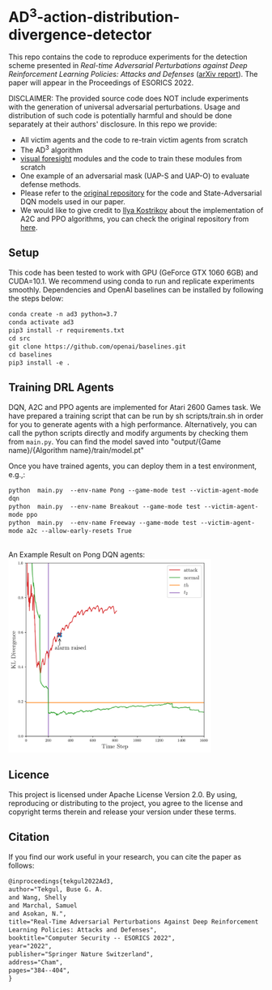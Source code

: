 # AD<sup>3</sup>-action-distribution-divergence-detector

This repo contains the code to reproduce experiments for the detection scheme presented in *Real-time Adversarial Perturbations against Deep Reinforcement Learning Policies: Attacks and Defenses* ([arXiv report](https://arxiv.org/abs/2106.08746)). The paper will appear in the Proceedings of ESORICS 2022.

DISCLAIMER: The provided source code does NOT include experiments with the generation of universal adversarial perturbations. Usage and distribution of such code is potentially harmful and should be done separately at their authors' disclosure. In this repo we provide:

* All victim agents and the code to re-train victim agents from scratch
* The AD<sup>3</sup> algorithm 
* [visual foresight](https://arxiv.org/abs/1702.02284) modules and the code to train these modules from scratch
* One example of an adversarial mask (UAP-S and UAP-O) to evaluate defense methods.
* Please refer to the [original repository](https://github.com/chenhongge/SA_DQN) for the code and State-Adversarial DQN models used in our paper. 
* We would like to give credit to [Ilya Kostrikov](https://github.com/ikostrikov) about the implementation of A2C and PPO algorithms, you can check the original repository from [here](https://github.com/ikostrikov/pytorch-a2c-ppo-acktr-gail).

## Setup
This code has been tested to work with GPU (GeForce GTX 1060 6GB) and CUDA=10.1. We recommend using conda to run and replicate experiments smoothly. Dependencies and OpenAI baselines can be installed by following the steps below:
```
conda create -n ad3 python=3.7
conda activate ad3
pip3 install -r requirements.txt
cd src
git clone https://github.com/openai/baselines.git
cd baselines
pip3 install -e .
```
## Training DRL Agents
DQN, A2C and PPO agents are implemented for Atari 2600 Games task. We have prepared a training script that can be run by sh scripts/train.sh in order for you to generate agents with a high performance. Alternatively, you can call the python scripts directly and modify arguments by checking them from `main.py`. You can find the model saved into "output/{Game name}/{Algorithm name}/train/model.pt"<br/>

Once you have trained agents, you can deploy them in a test environment, e.g.,:
```
python  main.py  --env-name Pong --game-mode test --victim-agent-mode dqn
python  main.py  --env-name Breakout --game-mode test --victim-agent-mode ppo
python  main.py  --env-name Freeway --game-mode test --victim-agent-mode a2c --allow-early-resets True
```

<br />An Example Result on Pong DQN agents:<br />
<img src="images/Pong_plot.png" width="400">

## Licence
This project is licensed under Apache License Version 2.0. By using, reproducing or distributing to the project, you agree to the license and copyright terms therein and release your version under these terms.

## Citation
If you find our work useful in your research, you can cite the paper as follows:
```
@inproceedings{tekgul2022Ad3,
author="Tekgul, Buse G. A.
and Wang, Shelly
and Marchal, Samuel
and Asokan, N.",
title="Real-Time Adversarial Perturbations Against Deep Reinforcement Learning Policies: Attacks and Defenses",
booktitle="Computer Security -- ESORICS 2022",
year="2022",
publisher="Springer Nature Switzerland",
address="Cham",
pages="384--404",
}
```

